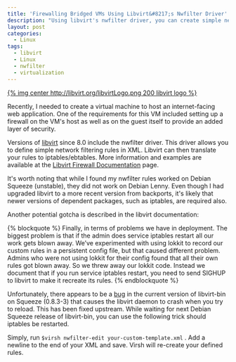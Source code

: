 ```yaml
---
title: 'Firewalling Bridged VMs Using Libvirt&#8217;s Nwfilter Driver'
description: "Using libvirt's nwfilter driver, you can create simple network filtering rules in XML to firewall your virtual machines."
layout: post
categories:
  - Linux
tags:
  - libvirt
  - Linux
  - nwfilter
  - virtualization
---
```

[{% img center http://libvirt.org/libvirtLogo.png 200 libvirt logo %}][2]

Recently, I needed to create a virtual machine to host an internet-facing web application. One of the 
requirements for this VM included setting up a firewall on the VM's host as well as on the guest itself 
to provide an added layer of security. 

Versions of [libvirt][2] since 8.0 include the nwfilter driver. This driver allows you to define simple
network filtering rules in XML. Libvirt can then translate your rules to iptables/ebtables. More 
information and examples are available at the [Libvirt Firewall Documentation][3] page.

It's worth noting that while I found my nwfilter rules worked on Debian Squeeze (unstable), they did 
not work on Debian Lenny. Even though I had upgraded libvirt to a more recent version from backports, 
it's likely that newer versions of dependent packages, such as iptables, are required also.

Another potential gotcha is described in the libvirt documentation:

{% blockquote %}
Finally, in terms of problems we have in deployment. The biggest problem is that if the admin does 
service iptables restart all our work gets blown away. We’ve experimented with using lokkit to 
record our custom rules in a persistent config file, but that caused different problem. Admins who 
were not using lokkit for their config found that all their own rules got blown away. So we threw 
away our lokkit code. Instead we document that if you run service iptables restart, you need to 
send SIGHUP to libvirt to make it recreate its rules. 
{% endblockquote %}

Unfortunately, there appears to be a [bug][4] in the current version of libvirt-bin on Squeeze 
(0.8.3-3) that causes the libvirt daemon to crash when you try to reload. This has been fixed 
upstream. While waiting for next Debian Squeeze release of libvirt-bin, you can use the following 
trick should iptables be restarted. 

Simply, run `$virsh nwfilter-edit your-custom-template.xml` . Add a newline to the end of your XML 
and save. Virsh will re-create your defined rules.

 [2]: http://libvirt.org/
 [3]: http://libvirt.org/firewall.html
 [4]: http://bugs.debian.org/cgi-bin/bugreport.cgi?bug=602428
